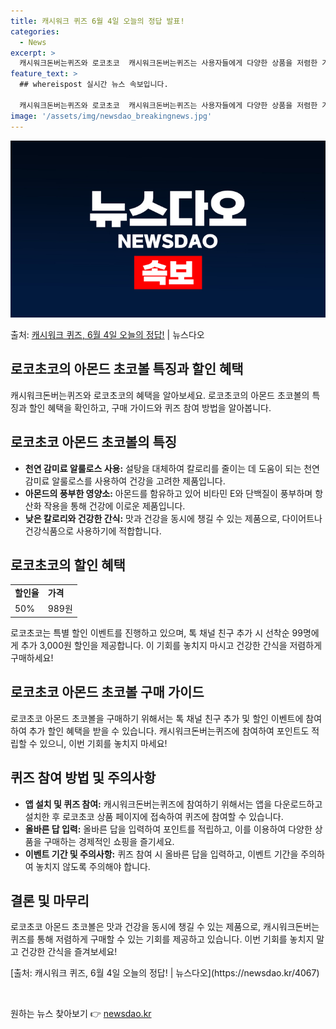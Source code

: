 ```yaml
---
title: 캐시워크 퀴즈 6월 4일 오늘의 정답 발표!
categories:
  - News
excerpt: >
  캐시워크돈버는퀴즈와 로코초코  캐시워크돈버는퀴즈는 사용자들에게 다양한 상품을 저렴한 가격에 구매할 수 있는 …
feature_text: >
  ## whereispost 실시간 뉴스 속보입니다.

  캐시워크돈버는퀴즈와 로코초코  캐시워크돈버는퀴즈는 사용자들에게 다양한 상품을 저렴한 가격에 구매할 수 있는 …
image: '/assets/img/newsdao_breakingnews.jpg'
---
```


![뉴스다오 속보](/assets/img/newsdao_breakingnews.jpg)

<p>출처: <a href="https://newsdao.kr/4067" rel="dofollow">캐시워크 퀴즈, 6월 4일 오늘의 정답!</a> | 뉴스다오</p>

<h2 data-ke-size="size26">로코초코의 아몬드 초코볼 특징과 할인 혜택</h2>

<p data-ke-size="size16">캐시워크돈버는퀴즈와 로코초코의 혜택을 알아보세요. 로코초코의 아몬드 초코볼의 특징과 할인 혜택을 확인하고, 구매 가이드와 퀴즈 참여 방법을 알아봅니다.</p>

<h2>로코초코 아몬드 초코볼의 특징</h2>
<ul>
  <li><b>천연 감미료 알룰로스 사용:</b> 설탕을 대체하여 칼로리를 줄이는 데 도움이 되는 천연 감미료 알룰로스를 사용하여 건강을 고려한 제품입니다.</li>
  <li><b>아몬드의 풍부한 영양소:</b> 아몬드를 함유하고 있어 비타민 E와 단백질이 풍부하며 항산화 작용을 통해 건강에 이로운 제품입니다.</li>
  <li><b>낮은 칼로리와 건강한 간식:</b> 맛과 건강을 동시에 챙길 수 있는 제품으로, 다이어트나 건강식품으로 사용하기에 적합합니다.</li>
</ul>

<h2>로코초코의 할인 혜택</h2>
<table>
  <tr>
    <td><b>할인율</b></td>
    <td><b>가격</b></td>
  </tr>
  <tr>
    <td>50%</td>
    <td>989원</td>
  </tr>
</table>
<p data-ke-size="size16">로코초코는 특별 할인 이벤트를 진행하고 있으며, 톡 채널 친구 추가 시 선착순 99명에게 추가 3,000원 할인을 제공합니다. 이 기회를 놓치지 마시고 건강한 간식을 저렴하게 구매하세요!</p>

<h2>로코초코 아몬드 초코볼 구매 가이드</h2>
<p data-ke-size="size16">로코초코 아몬드 초코볼을 구매하기 위해서는 톡 채널 친구 추가 및 할인 이벤트에 참여하여 추가 할인 혜택을 받을 수 있습니다. 캐시워크돈버는퀴즈에 참여하여 포인트도 적립할 수 있으니, 이번 기회를 놓치지 마세요!</p>

<h2>퀴즈 참여 방법 및 주의사항</h2>
<ul>
  <li><b>앱 설치 및 퀴즈 참여:</b> 캐시워크돈버는퀴즈에 참여하기 위해서는 앱을 다운로드하고 설치한 후 로코초코 상품 페이지에 접속하여 퀴즈에 참여할 수 있습니다.</li>
  <li><b>올바른 답 입력:</b> 올바른 답을 입력하여 포인트를 적립하고, 이를 이용하여 다양한 상품을 구매하는 경제적인 쇼핑을 즐기세요.</li>
  <li><b>이벤트 기간 및 주의사항:</b> 퀴즈 참여 시 올바른 답을 입력하고, 이벤트 기간을 주의하여 놓치지 않도록 주의해야 합니다.</li>
</ul>

<h2>결론 및 마무리</h2>
<p data-ke-size="size16">로코초코 아몬드 초코볼은 맛과 건강을 동시에 챙길 수 있는 제품으로, 캐시워크돈버는퀴즈를 통해 저렴하게 구매할 수 있는 기회를 제공하고 있습니다. 이번 기회를 놓치지 말고 건강한 간식을 즐겨보세요!</p>

<p data-ke-size="size16">[출처: 캐시워크 퀴즈, 6월 4일 오늘의 정답! | 뉴스다오](https://newsdao.kr/4067)</p>

<p data-ke-size="size16">&nbsp;</p> 

원하는 뉴스 찾아보기 👉 <a href="https://newsdao.kr" rel="dofollow">newsdao.kr</a>



